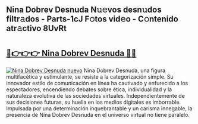 ## Nina Dobrev Desnuda N𝚞𝚎vos desn𝚞dos filtr𝚊dos - Parts-1cJ F𝚘tos vid𝚎o - C𝚘ntenido atr𝚊ctivo 8UvRt

# <h2><a href="http://mbdktn.tromn.icu/?c=Nina+Dobrev+Desnuda">🔗👉👉👉 Nina Dobrev Desnuda 🔗🔗</a></h2>

[![Nina Dobrev Desnuda nuevo](https://i.imgur.com/pEAQMta.gif)](http://mbdktn.tromn.icu/?c=Nina+Dobrev+Desnuda)
Nina Dobrev Desnuda, una figura multifacética y estimulante, se resiste a la categorización simple. Su innovador estilo de comunicación en línea ha cautivado y enfurecido a los espectadores, encendiendo debates sobre ética, individualidad y la naturaleza evolutiva de las sociedades virtuales. Independientemente de sus decisiones futuras, su huella en los medios digitales es imborrable. Impulsada por una determinación inquebrantable y un carisma innegable, la presencia de Nina Dobrev Desnuda en el universo virtual no tiene paralelo.
